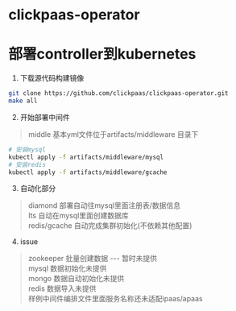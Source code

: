 # clickpaas-operator

# 部署controller到kubernetes
1. 下载源代码构建镜像
```bash
git clone https://github.com/clickpaas/clickpaas-operator.git
make all
```


2. 开始部署中间件
> middle 基本yml文件位于artifacts/middleware 目录下
```bash
# 安装mysql
kubectl apply -f artifacts/middleware/mysql
# 安装redis
kubectl apply -f artifacts/middleware/gcache
```


3. 自动化部分
> diamond 部署自动往mysql里面注册表/数据信息 <br>
> lts 自动在mysql里面创建数据库 <br>
> redis/gcache 自动完成集群初始化(不依赖其他配置)

4. issue
> zookeeper 批量创建数据  --- 暂时未提供 <br>
> mysql 数据初始化未提供 <br>
> mongo 数据自动初始化未提供 <br>
> redis 数据导入未提供 <br>
> 样例中间件编排文件里面服务名称还未适配ipaas/apaas